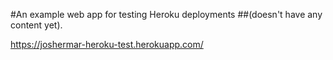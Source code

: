 #An example web app for testing Heroku deployments
##(doesn't have any content yet).

https://joshermar-heroku-test.herokuapp.com/
